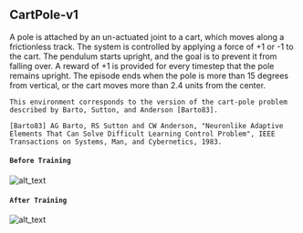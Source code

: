 ## CartPole-v1
A pole is attached by an un-actuated joint to a cart, which moves along a frictionless track. 
The system is controlled by applying a force of +1 or -1 to the cart. 
The pendulum starts upright, and the goal is to prevent it from falling over. 
A reward of +1 is provided for every timestep that the pole remains upright. 
The episode ends when the pole is more than 15 degrees from vertical, or the cart moves more than 2.4 units from the center.

    This environment corresponds to the version of the cart-pole problem described by Barto, Sutton, and Anderson [Barto83].
    
    [Barto83] AG Barto, RS Sutton and CW Anderson, "Neuronlike Adaptive Elements That Can Solve Difficult Learning Control Problem", IEEE Transactions on Systems, Man, and Cybernetics, 1983.

#### `Before Training`
![alt_text](https://cdn-images-1.medium.com/max/1600/1*ohWngM-PVYmDG9KVpOm_xQ.gif)

#### `After Training`
![alt_text](https://cdn-images-1.medium.com/max/1600/1*oMSg2_mKguAGKy1C64UFlw.gif)
